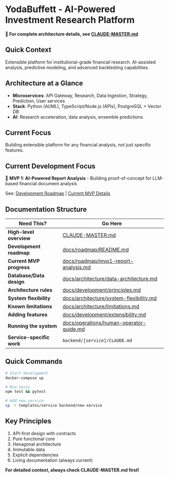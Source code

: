 # YodaBuffett - AI-Powered Investment Research Platform

**🚀 For complete architecture details, see [CLAUDE-MASTER.md](./CLAUDE-MASTER.md)**

## Quick Context
Extensible platform for institutional-grade financial research. AI-assisted analysis, predictive modeling, and advanced backtesting capabilities.

## Architecture at a Glance
- **Microservices**: API Gateway, Research, Data Ingestion, Strategy, Prediction, User services
- **Stack**: Python (AI/ML), TypeScript/Node.js (APIs), PostgreSQL + Vector DB
- **AI**: Research acceleration, data analysis, ensemble predictions

## Current Focus
Building extensible platform for any financial analysis, not just specific features.

## Current Development Focus
🔬 **MVP 1: AI-Powered Report Analysis** - Building proof-of-concept for LLM-based financial document analysis

See: [Development Roadmap](./docs/roadmap/README.md) | [Current MVP Details](./docs/roadmap/mvp1-report-analysis.md)

## Documentation Structure

| Need This? | Go Here |
|------------|---------|
| **High-level overview** | [CLAUDE-MASTER.md](./CLAUDE-MASTER.md) |
| **Development roadmap** | [docs/roadmap/README.md](./docs/roadmap/README.md) |
| **Current MVP progress** | [docs/roadmap/mvp1-report-analysis.md](./docs/roadmap/mvp1-report-analysis.md) |
| **Database/Data design** | [docs/architecture/data-architecture.md](./docs/architecture/data-architecture.md) |
| **Architecture rules** | [docs/development/principles.md](./docs/development/principles.md) |
| **System flexibility** | [docs/architecture/system-flexibility.md](./docs/architecture/system-flexibility.md) |
| **Known limitations** | [docs/architecture/limitations.md](./docs/architecture/limitations.md) |
| **Adding features** | [docs/development/extensibility.md](./docs/development/extensibility.md) |
| **Running the system** | [docs/operations/human-operator-guide.md](./docs/operations/human-operator-guide.md) |
| **Service-specific work** | `backend/[service]/CLAUDE.md` |

## Quick Commands
```bash
# Start development
docker-compose up

# Run tests  
npm test && pytest

# Add new service
cp -r templates/service backend/new-service
```

## Key Principles
1. API-first design with contracts
2. Pure functional core
3. Hexagonal architecture
4. Immutable data
5. Explicit dependencies
6. Living documentation (always current)

**For detailed context, always check CLAUDE-MASTER.md first!**